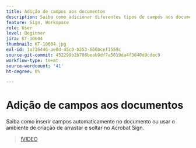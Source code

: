 ```yaml
---
title: Adição de campos aos documentos
description: Saiba como adicionar diferentes tipos de campos aos documentos
feature: Sign, Workspace
role: User
level: Beginner
jira: KT-10604
thumbnail: KT-10604.jpg
exl-id: 1a736446-ae0d-45c0-b253-666bcef1559c
source-git-commit: 452299b2b786beab9df7a5019da4f3840d9cdec9
workflow-type: tm+mt
source-wordcount: '41'
ht-degree: 0%

---
```


# Adição de campos aos documentos

Saiba como inserir campos automaticamente no documento ou usar o ambiente de criação de arrastar e soltar no Acrobat Sign.

>[!VIDEO](https://video.tv.adobe.com/v/3425296?quality=12&learn=on&hidetitle=true&captions=por_br)
